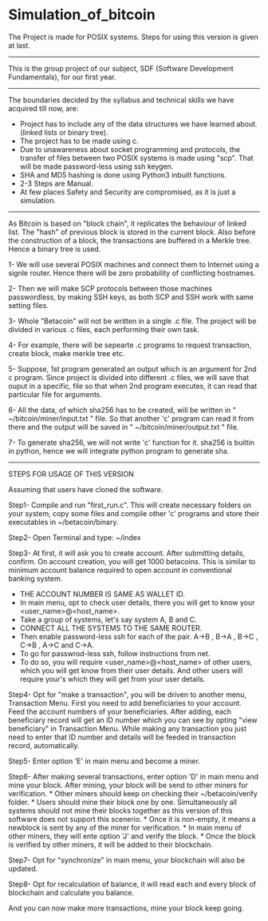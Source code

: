 # Simulation_of_bitcoin
The Project is made for POSIX systems.
Steps for using this version is given at last.

----------------------------------------------------------------------------------------------------
This is the group project of our subject, SDF (Software Development Fundamentals), for our first year.

----------------------------------------------------------------------------------------------------
The boundaries decided by the syllabus and technical skills we have acquired till now, are:
- Project has to include any of the data structures we have learned about. (linked lists or binary tree).
- The project has to be made using c.
- Due to unawareness about socket programming and protocols, the transfer of files between two POSIX systems is made using "scp". That will be made password-less using ssh keygen.
- SHA and MD5 hashing is done using Python3 inbuilt functions.
- 2-3 Steps are Manual.
- At few places Safety and Security are compromised, as it is just a simulation.

----------------------------------------------------------------------------------------------------
As Bitcoin is based on "block chain", it replicates the behaviour of linked list. The "hash" of previous block is stored in the current block. Also before the construction of a block, the transactions are buffered in a Merkle tree. Hence a binary tree is used.

1- We will use several POSIX machines and connect them to Internet using a signle router. Hence there will be zero probability of conflicting hostnames. 

2- Then we will make SCP protocols between those machines passwordless, by making SSH keys, as both SCP and SSH work with same setting files. 

3- Whole "Betacoin" will not be written in a single .c file. The project will be divided in various .c files, each performing their own task.

4- For example, there will be sepearte .c programs to request transaction, create block, make merkle tree etc.

5- Suppose, 1st program generated an output which is an argument for 2nd c program. Since project is divided into different .c files, we will save that ouput in a specific, file so that when 2nd program executes, it can read that particular file for arguments. 

6- All the data, of which sha256 has to be created, will be written in " ~/bitcoin/miner/input.txt " file. So that another 'c' program can read it from there and the output will be saved in " ~/bitcoin/miner/output.txt " file.

7- To generate sha256, we will not write 'c' function for it. sha256 is builtin in python, hence we will integrate python program to generate sha.

----------------------------------------------------------------------------------------------------

STEPS FOR USAGE OF THIS VERSION

Assuming that users have cloned the software.

Step1- Compile and run "first_run.c". This will create necessary folders on your system, copy some files and compile other 'c' programs and store their executables in ~/betacoin/binary.

Step2- Open Terminal and type: ~/index

Step3- At first, it will ask you to create account. After submitting details, confirm.
 On account creation, you will get 1000 betacoins. This is similar to minimum account balance required to open account in conventional banking system.
  * THE ACCOUNT NUMBER IS SAME AS WALLET ID.
  * In main menu, opt to check user details, there you will get to know your <user_name>@<host_name>.
  * Take a group of systems, let's say system A, B and C.
  * CONNECT ALL THE SYSTEMS TO THE SAME ROUTER.
  * Then enable password-less ssh for each of the pair. A->B , B->A , B->C , C->B , A->C and C->A.
  * To go for passwrod-less ssh, follow instructions from net.
  * To do so, you will require <user_name>@<host_name> of other users, which you will get know from    their user details. And other users will require your's which they will get from your user        details.

Step4- Opt for "make a transaction", you will be driven to another menu, Transaction Menu. 
 First you need to add beneficiaries to your account. Feed the account numbers of your beneficiaries.
 After adding, each beneficiary record will get an ID number which you can see by opting "view beneficiary" in Transaction Menu. 
   While making any transaction you just need to enter that ID number and details will be feeded in transaction record, automatically.

Step5- Enter option 'E' in main menu and become a miner.   

Step6- After making several transactions, enter option 'D' in main menu and mine your block. After mining, your block will be send to other miners for verification. 
    * Other miners should keep on checking their ~/betacoin/verify folder.
    * Users should mine their block one by one. Simultaneously all systems should not mine their       blocks together as this version of this software does not support this scenerio.
    * Once it is non-empty, it means a newblock is sent by any of the miner for verification.
    * In main menu of other miners, they will ente option 'J' and verify the block.
    * Once the block is verified by other miners, it will be added to their blockchain.

Step7- Opt for "synchronize" in main menu, your blockchain will also be updated.

Step8- Opt for recalculation of balance, it will read each and every block of blockchain and calculate you balance.

And you can now make more transactions, mine your block keep going. 



